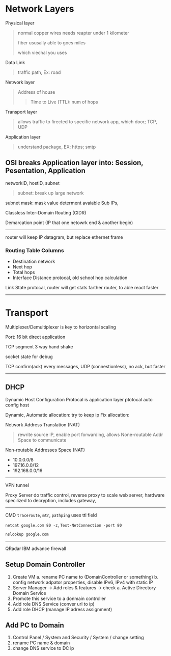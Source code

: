 # Network Layers
Physical layer
> normal copper wires needs reapter under 1 kilometer
> 
> fiber ususally able to goes miles
> 
> which viechal you uses

Data Link
> traffic path, Ex: road

Network layer
> Address of house
>> Time to Live (TTL): num of hops

Transport layer
> allows traffic to firected to specific network app, which door; TCP, UDP

Application layer
> understand package, EX: https; smtp

OSI breaks Application layer into: Session, Pesentation, Application
---
networkID,
hostID,
subnet
> subnet: break up large network

subnet mask: mask value determent avaiable Sub IPs, 

Classless Inter-Domain Routing (CIDR)

Demarcation point (IP that one netowrk end & another begin)

---
router will keep IP datagram, but replace ethernet frame

### Routing Table Columns
- Destination network
- Next hop
- Total hops
- Interface
Distance protocal, old school hop calculation

Link State protocal, router will get stats farther router, to able react faster

---
# Transport
Multiplexer/Demultiplexer is key to horizontal scaling

Port: 16 bit direct application

TCP segment
3 way hand shake

socket state for debug

TCP confirm(ack) every messages,
UDP (connestionless), no ack, but faster

---
## DHCP
Dynamic Host Configuration Protocal is application layer ptotocal auto config host

Dynamic, 
Automatic allocation: try to keep ip
Fix allocation: 
  
Network Address Translation (NAT) 
> rewrite source IP, enable port forwarding, allows None-routable Addr Space to communicate


Non-routable Addresses Space (NAT)
- 10.0.0.0/8
- 197.16.0.0/12
- 192.168.0.0/16


---
VPN tunnel

Proxy Server do traffic control, reverse proxy to scale web server, hardware specilized to decryption,  includes gateway,

---
CMD
`traceroute`, `mtr`, `pathping` uses ttl field

`netcat google.com 80 -z`, `Test-NetConnection -port 80`

`nslookup google.com`

---
QRadar
IBM advance firewall


## Setup Domain Controller
1. Create VM
   a. rename PC name to (DomainController or something)
   b. config network adpator properties, disable IPv6, IPv4 with static IP
2. Server Manager -> Add roles & features -> check
   a. Active Directory Domain Service
3. Promote this service to a donmain controller
4. Add role DNS Service (conver url to ip)
5. Add role DHCP (manage IP adress assignment)


## Add PC to Domain
1. Control Panel / System and Security / System / change setting
2. rename PC name & domain
3. change DNS service to DC ip


